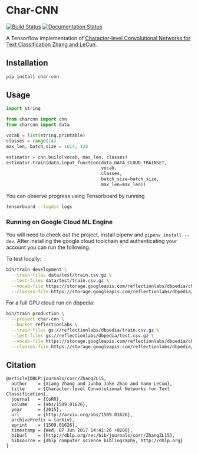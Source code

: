 # Char-CNN

[![Build Status](https://travis-ci.org/reflectionlabs/char-cnn.png?branch=master)](https://travis-ci.org/reflectionlabs/char-cnn)
[![Documentation Status](https://readthedocs.org/projects/char-cnn/badge/?version=latest)](http://char-cnn.readthedocs.io/en/latest/?badge=latest)

A Tensorflow implementation of [Character-level Convolutional Networks for Text Classification Zhang and LeCun](https://arxiv.org/abs/1509.01626).

## Installation

```bash
pip install char-cnn
```

## Usage

```python
import string

from charcnn import cnn
from charcnn import data

vocab = list(string.printable)
classes = range(14)
max_len, batch_size = 1014, 128

estimator = cnn.build(vocab, max_len, classes)
estimator.train(data.input_function(data.DATA_CLOUD_TRAINSET,
                                    vocab,
                                    classes,
                                    batch_size=batch_size,
                                    max_len=max_len))
```

You can observe progress using Tensorboard by running

```bash
tensorboard --logdir logs
```

### Running on Google Cloud ML Engine

You will need to check out the project, install pipenv and `pipenv install
--dev`. After installing the google cloud toolchain and authenticating your
account you can run the following.

To test locally:

```bash
bin/train development \
  --train-files data/test/train.csv.gz \
  --test-files data/test/train.csv.gz \
  --vocab-file https://storage.googleapis.com/reflectionlabs/dbpedia/chars.csv \
  --classes-file https://storage.googleapis.com/reflectionlabs/dbpedia/classes.csv
```

For a full GPU cloud run on dbpedia:

```bash
bin/train production \
  --project char-cnn \
  --bucket reflectionlabs \
  --train-files gs://reflectionlabs/dbpedia/train.csv.gz \
  --test-files gs://reflectionlabs/dbpedia/test.csv.gz \
  --vocab-file https://storage.googleapis.com/reflectionlabs/dbpedia/chars.csv \
  --classes-file https://storage.googleapis.com/reflectionlabs/dbpedia/classes.csv
```

## Citation

```citation
@article{DBLP:journals/corr/ZhangZL15,
  author    = {Xiang Zhang and Junbo Jake Zhao and Yann LeCun},
  title     = {Character-level Convolutional Networks for Text Classification},
  journal   = {CoRR},
  volume    = {abs/1509.01626},
  year      = {2015},
  url       = {http://arxiv.org/abs/1509.01626},
  archivePrefix = {arXiv},
  eprint    = {1509.01626},
  timestamp = {Wed, 07 Jun 2017 14:41:26 +0200},
  biburl    = {http://dblp.org/rec/bib/journals/corr/ZhangZL15},
  bibsource = {dblp computer science bibliography, http://dblp.org}
}
```
